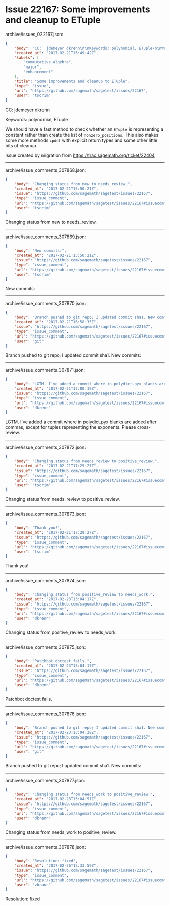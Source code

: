 # Issue 22167: Some improvements and cleanup to ETuple

archive/issues_022167.json:
```json
{
    "body": "CC:  jdemeyer dkrenn\n\nKeywords: polynomial, ETuple\n\nWe should have a fast method to check whether an `ETuple` is representing a constant rather than create the list of `nonzero_positions`. This also makes some more methods `cpdef` with explicit return types and some other little bits of cleanup.\n\nIssue created by migration from https://trac.sagemath.org/ticket/22404\n\n",
    "created_at": "2017-02-21T15:49:42Z",
    "labels": [
        "commutative algebra",
        "major",
        "enhancement"
    ],
    "title": "Some improvements and cleanup to ETuple",
    "type": "issue",
    "url": "https://github.com/sagemath/sagetest/issues/22167",
    "user": "tscrim"
}
```
CC:  jdemeyer dkrenn

Keywords: polynomial, ETuple

We should have a fast method to check whether an `ETuple` is representing a constant rather than create the list of `nonzero_positions`. This also makes some more methods `cpdef` with explicit return types and some other little bits of cleanup.

Issue created by migration from https://trac.sagemath.org/ticket/22404





---

archive/issue_comments_307868.json:
```json
{
    "body": "Changing status from new to needs_review.",
    "created_at": "2017-02-21T15:50:21Z",
    "issue": "https://github.com/sagemath/sagetest/issues/22167",
    "type": "issue_comment",
    "url": "https://github.com/sagemath/sagetest/issues/22167#issuecomment-307868",
    "user": "tscrim"
}
```

Changing status from new to needs_review.



---

archive/issue_comments_307869.json:
```json
{
    "body": "New commits:",
    "created_at": "2017-02-21T15:50:21Z",
    "issue": "https://github.com/sagemath/sagetest/issues/22167",
    "type": "issue_comment",
    "url": "https://github.com/sagemath/sagetest/issues/22167#issuecomment-307869",
    "user": "tscrim"
}
```

New commits:



---

archive/issue_comments_307870.json:
```json
{
    "body": "Branch pushed to git repo; I updated commit sha1. New commits:",
    "created_at": "2017-02-21T16:58:35Z",
    "issue": "https://github.com/sagemath/sagetest/issues/22167",
    "type": "issue_comment",
    "url": "https://github.com/sagemath/sagetest/issues/22167#issuecomment-307870",
    "user": "git"
}
```

Branch pushed to git repo; I updated commit sha1. New commits:



---

archive/issue_comments_307871.json:
```json
{
    "body": "LGTM. I've added a commit where in polydict.pyx blanks are added after commas, except for tuples representing the exponents. Please cross-review.",
    "created_at": "2017-02-21T17:00:19Z",
    "issue": "https://github.com/sagemath/sagetest/issues/22167",
    "type": "issue_comment",
    "url": "https://github.com/sagemath/sagetest/issues/22167#issuecomment-307871",
    "user": "dkrenn"
}
```

LGTM. I've added a commit where in polydict.pyx blanks are added after commas, except for tuples representing the exponents. Please cross-review.



---

archive/issue_comments_307872.json:
```json
{
    "body": "Changing status from needs_review to positive_review.",
    "created_at": "2017-02-21T17:29:27Z",
    "issue": "https://github.com/sagemath/sagetest/issues/22167",
    "type": "issue_comment",
    "url": "https://github.com/sagemath/sagetest/issues/22167#issuecomment-307872",
    "user": "tscrim"
}
```

Changing status from needs_review to positive_review.



---

archive/issue_comments_307873.json:
```json
{
    "body": "Thank you!",
    "created_at": "2017-02-21T17:29:27Z",
    "issue": "https://github.com/sagemath/sagetest/issues/22167",
    "type": "issue_comment",
    "url": "https://github.com/sagemath/sagetest/issues/22167#issuecomment-307873",
    "user": "tscrim"
}
```

Thank you!



---

archive/issue_comments_307874.json:
```json
{
    "body": "Changing status from positive_review to needs_work.",
    "created_at": "2017-02-23T13:04:17Z",
    "issue": "https://github.com/sagemath/sagetest/issues/22167",
    "type": "issue_comment",
    "url": "https://github.com/sagemath/sagetest/issues/22167#issuecomment-307874",
    "user": "dkrenn"
}
```

Changing status from positive_review to needs_work.



---

archive/issue_comments_307875.json:
```json
{
    "body": "Patchbot doctest fails.",
    "created_at": "2017-02-23T13:04:17Z",
    "issue": "https://github.com/sagemath/sagetest/issues/22167",
    "type": "issue_comment",
    "url": "https://github.com/sagemath/sagetest/issues/22167#issuecomment-307875",
    "user": "dkrenn"
}
```

Patchbot doctest fails.



---

archive/issue_comments_307876.json:
```json
{
    "body": "Branch pushed to git repo; I updated commit sha1. New commits:",
    "created_at": "2017-02-23T13:04:28Z",
    "issue": "https://github.com/sagemath/sagetest/issues/22167",
    "type": "issue_comment",
    "url": "https://github.com/sagemath/sagetest/issues/22167#issuecomment-307876",
    "user": "git"
}
```

Branch pushed to git repo; I updated commit sha1. New commits:



---

archive/issue_comments_307877.json:
```json
{
    "body": "Changing status from needs_work to positive_review.",
    "created_at": "2017-02-23T13:04:51Z",
    "issue": "https://github.com/sagemath/sagetest/issues/22167",
    "type": "issue_comment",
    "url": "https://github.com/sagemath/sagetest/issues/22167#issuecomment-307877",
    "user": "dkrenn"
}
```

Changing status from needs_work to positive_review.



---

archive/issue_comments_307878.json:
```json
{
    "body": "Resolution: fixed",
    "created_at": "2017-02-26T15:33:59Z",
    "issue": "https://github.com/sagemath/sagetest/issues/22167",
    "type": "issue_comment",
    "url": "https://github.com/sagemath/sagetest/issues/22167#issuecomment-307878",
    "user": "vbraun"
}
```

Resolution: fixed
